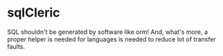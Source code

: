 # sqlCleric
SQL shouldn't be generated by software like orm! And, what's more, a proper helper is needed for languages is needed to reduce lot of transfer faults.
